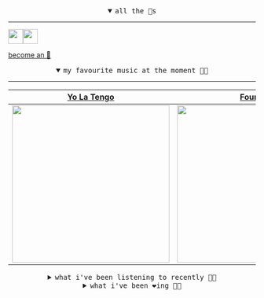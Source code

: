 <details open>

<summary align="center"><samp>all the 🥚s</samp></summary>
<hr />

<a href="https://github.com/pvinis"><img src="https://avatars.githubusercontent.com/u/100233?s=90&v=4" width="30" height="30" /><a href="https://github.com/maxPugh"><img src="https://avatars.githubusercontent.com/u/46350013?s=90&u=0a4fa85dd771891a2d293e910fa9ab51327cf434&v=4" width="30" height="30" />

<samp><a href="https://github.com/bitttttten/bitttttten/stargazers">become an 🥚</a></samp>

</details>

<details open>

<summary align="center"><samp>my favourite music at the moment 🎵🎶</samp></summary>
<hr />

<!-- toc -->

| [Yo La Tengo](https://open.spotify.com/artist/5hAhrnb0Ch4ODwWu4tsbpi)                                                                                            | [Four Tet](https://open.spotify.com/artist/7Eu1txygG6nJttLHbZdQOh)                                                                                               | [Relient K](https://open.spotify.com/artist/3nJWBJvK7uGvfp4iZh9CkN)                                                                                              | [Arthur Russell](https://open.spotify.com/artist/3iJJD5v7oIFUevW4N5w5cj)                                                                                         |
| ---------------------------------------------------------------------------------------------------------------------------------------------------------------- | ---------------------------------------------------------------------------------------------------------------------------------------------------------------- | ---------------------------------------------------------------------------------------------------------------------------------------------------------------- | ---------------------------------------------------------------------------------------------------------------------------------------------------------------- |
| [<img src="https://i.scdn.co/image/ab6761610000e5eb8af7f1c6b6c6a743910e4ae7" width="320" height="auto">](https://open.spotify.com/artist/5hAhrnb0Ch4ODwWu4tsbpi) | [<img src="https://i.scdn.co/image/ab6761610000e5eb84e29d09b4917bec2700a0d7" width="320" height="auto">](https://open.spotify.com/artist/7Eu1txygG6nJttLHbZdQOh) | [<img src="https://i.scdn.co/image/ab6761610000e5eb1e0743a3e000215916f70238" width="320" height="auto">](https://open.spotify.com/artist/3nJWBJvK7uGvfp4iZh9CkN) | [<img src="https://i.scdn.co/image/ab6761610000e5eb3cfb09a7764e1ad77e323c18" width="320" height="auto">](https://open.spotify.com/artist/3iJJD5v7oIFUevW4N5w5cj) |

<!-- tocstop -->

</details>

<details>

<summary align="center"><samp>what i've been listening to recently 🎵🎶</samp></summary>
<hr />

<!-- toc -->

| [Wave I<br />Elori Saxl](https://open.spotify.com/track/0XUveuz26OSQAnOvaAuAzz)                                                                                 | [Starstruck - Vegyn Remix<br />Years & Years, Vegyn](https://open.spotify.com/track/1DuPTyxPS2oiZMgLAF11gj)                                                     | [Moon View<br />Emily A. Sprague](https://open.spotify.com/track/2SmHi3TIZKxgeadZBR47S8)                                                                        | [Curiosity Door<br />Cloth](https://open.spotify.com/track/1tyRVZ5etXAttoNSlAagQ0)                                                                              |
| --------------------------------------------------------------------------------------------------------------------------------------------------------------- | --------------------------------------------------------------------------------------------------------------------------------------------------------------- | --------------------------------------------------------------------------------------------------------------------------------------------------------------- | --------------------------------------------------------------------------------------------------------------------------------------------------------------- |
| [<img src="https://i.scdn.co/image/ab6761610000e5eb8ccbb87cade8aa433b90aa57" width="320" height="auto">](https://open.spotify.com/track/0XUveuz26OSQAnOvaAuAzz) | [<img src="https://i.scdn.co/image/ab6761610000e5eb5a00879e258b7c4e76816e52" width="320" height="auto">](https://open.spotify.com/track/1DuPTyxPS2oiZMgLAF11gj) | [<img src="https://i.scdn.co/image/ab6761610000e5ebf70865658de6f6988a1f7ddf" width="320" height="auto">](https://open.spotify.com/track/2SmHi3TIZKxgeadZBR47S8) | [<img src="https://i.scdn.co/image/ab6761610000e5eb48e00ec6a4460934c59ecf02" width="320" height="auto">](https://open.spotify.com/track/1tyRVZ5etXAttoNSlAagQ0) |

<!-- tocstop -->

</details>

<details>

<summary align="center"><samp>what i've been ❤️ing 🎵🎶</samp></summary>
<hr />

<!-- toc -->

| [Moon View<br />Emily A. Sprague](https://open.spotify.com/album/4kUoHjxVlyhhTnmSwM47ol)                                                                        | [Morning Spring<br />Coldcut, Suzanne Ciani, Kaitl…](https://open.spotify.com/album/1eEFnKUqaKC6pgzRKzS29k)                                                     | [How Do I Make You Love Me? - …<br />The Weeknd, Sebastian Ingross…](https://open.spotify.com/album/181WKxuhHzTyjMcYdI7UUe)                                     | [Troubled Girl<br />Drab City](https://open.spotify.com/album/3dVpNXjDFStTQ57vBWwVjK)                                                                           |
| --------------------------------------------------------------------------------------------------------------------------------------------------------------- | --------------------------------------------------------------------------------------------------------------------------------------------------------------- | --------------------------------------------------------------------------------------------------------------------------------------------------------------- | --------------------------------------------------------------------------------------------------------------------------------------------------------------- |
| [<img src="https://i.scdn.co/image/ab67616d0000b27351c36179ce195f439ce0533d" width="320" height="auto">](https://open.spotify.com/album/4kUoHjxVlyhhTnmSwM47ol) | [<img src="https://i.scdn.co/image/ab67616d0000b27361e600dfd60c98efefcab919" width="320" height="auto">](https://open.spotify.com/album/1eEFnKUqaKC6pgzRKzS29k) | [<img src="https://i.scdn.co/image/ab67616d0000b27314cf4f2a3a808b716604d115" width="320" height="auto">](https://open.spotify.com/album/181WKxuhHzTyjMcYdI7UUe) | [<img src="https://i.scdn.co/image/ab67616d0000b2732e1f5c1aa42fb439cd2170ac" width="320" height="auto">](https://open.spotify.com/album/3dVpNXjDFStTQ57vBWwVjK) |

<!-- tocstop -->

</details>

